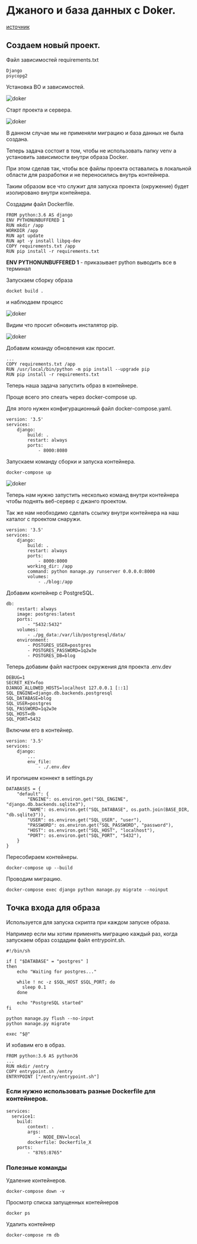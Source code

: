 # Джаного и база данных с Doker.

[источник](https://webdevblog.ru/kak-ispolzovat-django-postgresql-i-docker/)

## Создаем новый проект.

Файл зависимостей requirements.txt

    Django
    psycopg2

Установка ВО и зависимостей.

![doker]({path-to-subject}/images/12.png)

Старт проекта и сервера.

![doker]({path-to-subject}/images/13.png)

В данном случае мы не применяли миграцию и база данных не была создана.

Теперь задача состоит в том, чтобы не использовать папку venv а установить зависимости внутри образа Docker. 

При этом сделав так, чтобы все файлы проекта оставались в локальной области для разработки и не переносились внутрь контейнера.

Таким образом все что служит для запуска проекта (окружение) будет изолировано внутри контейнера.

Создадим файл Dockerfile.

    FROM python:3.6 AS django
    ENV PYTHONUNBUFFERED 1
    RUN mkdir /app
    WORKDIR /app
    RUN apt update
    RUN apt -y install libpq-dev
    COPY requirements.txt /app
    RUN pip install -r requirements.txt



**ENV PYTHONUNBUFFERED 1** - приказывает python выводить все в терминал  


Запускаем сборку образа

    docket build .

и наблюдаем процесс

![doker]({path-to-subject}/images/14.png)

Видим что просит обновить инсталятор pip.

![doker]({path-to-subject}/images/15.png)

Добавим команду обновления как просит.

    ...
    COPY requirements.txt /app
    RUN /usr/local/bin/python -m pip install --upgrade pip
    RUN pip install -r requirements.txt

Теперь наша задача запустить образ в контейнере.

Проще всего это слеать через docker-compose up.

Для этого нужен конфигурационный файл docker-compose.yaml.

    version: '3.5'
    services: 
        django:
            build: .
            restart: always
            ports:
                - 8000:8080

Запускаем команду сборки и запуска контейнера.

    docker-compose up

![doker]({path-to-subject}/images/16.png)

Теперь нам нужно запустить несколько команд внутри контейнера чтобы поднять веб-сервер с джанго проектом.

Так же нам необходимо сделать ссылку внутри контейнера на наш каталог с проектом снаружи.

    version: '3.5'
    services: 
        django:
            build: .
            restart: always
            ports:
                - 8000:8000
            working_dir: /app
            command: python manage.py runserver 0.0.0.0:8000
            volumes:
                - ./blog:/app

Добавим контейнер с PostgreSQL.


    db:
        restart: always
        image: postgres:latest
        ports:
            - "5432:5432"
        volumes:
            - ./pg_data:/var/lib/postgresql/data/
        environment:
            - POSTGRES_USER=postgres
            - POSTGRES_PASSWORD=1q2w3e
            - POSTGRES_DB=blog

Теперь добавим файл настроек окружения для проекта .env.dev

    DEBUG=1
    SECRET_KEY=foo
    DJANGO_ALLOWED_HOSTS=localhost 127.0.0.1 [::1]
    SQL_ENGINE=django.db.backends.postgresql
    SQL_DATABASE=blog
    SQL_USER=postgres
    SQL_PASSWORD=1q2w3e
    SQL_HOST=db
    SQL_PORT=5432

Включим его в контейнер.

    version: '3.5'
    services: 
        django:
            ...
            env_file:
                - ./.env.dev

И пропишем коннект в settings.py

    DATABASES = {
        "default": {
            "ENGINE": os.environ.get("SQL_ENGINE", "django.db.backends.sqlite3"),
            "NAME": os.environ.get("SQL_DATABASE", os.path.join(BASE_DIR, "db.sqlite3")),
            "USER": os.environ.get("SQL_USER", "user"),
            "PASSWORD": os.environ.get("SQL_PASSWORD", "password"),
            "HOST": os.environ.get("SQL_HOST", "localhost"),
            "PORT": os.environ.get("SQL_PORT", "5432"),
        }
    }

Пересобираем контейнеры.

    docker-compose up --build

Проводим миграцию.

    docker-compose exec django python manage.py migrate --noinput

## Точка входа для образа

Используется для запуска скрипта при каждом запуске образа.

Например если мы хотим применять миграцию каждый раз, когда запускаем образ создадим файл entrypoint.sh.

    #!/bin/sh

    if [ "$DATABASE" = "postgres" ]
    then
        echo "Waiting for postgres..."

        while ! nc -z $SQL_HOST $SQL_PORT; do
          sleep 0.1
        done

        echo "PostgreSQL started"
    fi

    python manage.py flush --no-input
    python manage.py migrate

    exec "$@"

И хобавим его в образ.

    FROM python:3.6 AS python36
    ...
    RUN mkdir /entry
    COPY entrypoint.sh /entry
    ENTRYPOINT ["/entry/entrypoint.sh"]

### Если нужно использовать разные Dockerfile для контейнеров.

    services:
      service1:
        build:
            context: .
            args:
                - NODE_ENV=local
            dockerfile: Dockerfile_X
        ports:
            - "8765:8765"



### Полезные команды

Удаление контейнеров.
    
    docker-compose down -v
    
Просмотр списка запущенных контейнеров

    docker ps
    
Удалить контейнер 

    docker-compose rm db
    



